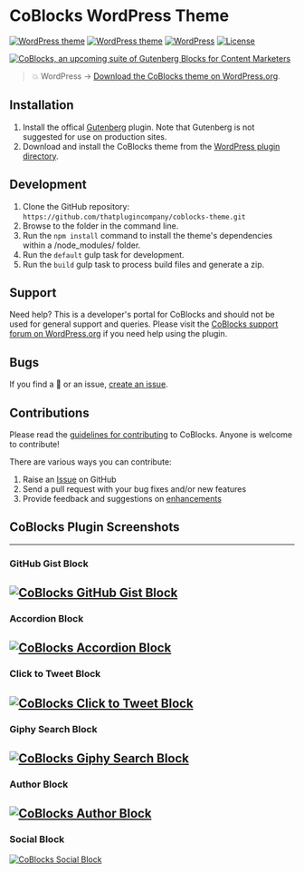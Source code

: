 # CoBlocks WordPress Theme

[![WordPress theme](https://img.shields.io/wordpress/theme/dt/coblocks.svg)](https://wordpress.org/themes/coblocks/) [![WordPress theme](https://img.shields.io/wordpress/theme/v/coblocks.svg?style=flat)](https://wordpress.org/themes/coblocks/) [![WordPress](https://img.shields.io/wordpress/v/theme.svg?style=flat)]() [![License](https://img.shields.io/badge/license-GPL--3.0%2B-red.svg)](https://github.com/richtabor/coblocks/blob/master/license.txt)

[![CoBlocks, an upcoming suite of Gutenberg Blocks for Content Marketers](https://user-images.githubusercontent.com/1813435/41249944-81eea564-6d83-11e8-87ef-9f87a2c8a077.jpg)](https://coblocks.com?utm_medium=coblocks-github&utm_source=readme&utm_campaign=readme&utm_content=banner)

> 💥 WordPress → [Download the CoBlocks theme on WordPress.org](https://wordpress.org/themes/coblocks/).

## Installation ##

1. Install the offical [Gutenberg](https://wordpress.org/plugins/gutenberg/) plugin. Note that Gutenberg is not suggested for use on production sites.
2. Download and install the CoBlocks theme from the [WordPress plugin directory](https://wordpress.org/theme/coblocks/).

## Development ##
1. Clone the GitHub repository: `https://github.com/thatplugincompany/coblocks-theme.git`
2. Browse to the folder in the command line.
3. Run the `npm install` command to install the theme's dependencies within a /node_modules/ folder.
4. Run the `default` gulp task for development.
5. Run the `build` gulp task to process build files and generate a zip.

## Support ##
Need help? This is a developer's portal for CoBlocks and should not be used for general support and queries. Please visit the [CoBlocks support forum on WordPress.org](https://wordpress.org/support/theme/coblocks) if you need help using the plugin.

## Bugs ##
If you find a 🐞 or an issue, [create an issue](https://github.com/thatplugincompany/coblocks-theme/issues/new).

## Contributions ##
Please read the [guidelines for contributing](https://github.com/thatplugincompany/coblocks-theme/blob/master/CONTRIBUTING.md) to CoBlocks. Anyone is welcome to contribute!

There are various ways you can contribute:

1. Raise an [Issue](https://github.com/thatplugincompany/coblocks-theme/issues/new) on GitHub
2. Send a pull request with your bug fixes and/or new features
3. Provide feedback and suggestions on [enhancements](https://github.com/thatplugincompany/coblocks-theme/issues?direction=desc&labels=Enhancement&page=1&sort=created&state=open)

## CoBlocks Plugin Screenshots

---
### GitHub Gist Block
[![CoBlocks GitHub Gist Block](https://user-images.githubusercontent.com/1813435/41250051-d196c97a-6d83-11e8-8567-0723d92fcbc4.jpg)](https://coblocks.com?utm_medium=coblocks-github&utm_source=readme&utm_campaign=readme&utm_content=gist-screenshot)
---
### Accordion Block
[![CoBlocks Accordion Block](https://user-images.githubusercontent.com/1813435/41250059-dbf363ce-6d83-11e8-8115-f0556ad35c51.jpg)](https://coblocks.com?utm_medium=coblocks-github&utm_source=readme&utm_campaign=readme&utm_content=accordion-screenshot)
---
### Click to Tweet Block
[![CoBlocks Click to Tweet Block](https://user-images.githubusercontent.com/1813435/41250070-e5df5b72-6d83-11e8-93b4-af26d977033c.jpg)](https://coblocks.com?utm_medium=coblocks-github&utm_source=readme&utm_campaign=readme&utm_content=click-to-tweet-screenshot)
---
### Giphy Search Block
[![CoBlocks Giphy Search Block](https://user-images.githubusercontent.com/1813435/41250094-f01ea930-6d83-11e8-9c60-5ea7eca383cf.jpg)](https://coblocks.com?utm_medium=coblocks-github&utm_source=readme&utm_campaign=readme&utm_content=gif-screenshot)
---
### Author Block
[![CoBlocks Author Block](https://user-images.githubusercontent.com/1813435/41250109-fbe43fdc-6d83-11e8-9e72-568d4b51663f.jpg)](https://coblocks.com?utm_medium=coblocks-github&utm_source=readme&utm_campaign=readme&utm_content=author-screenshot)
---
### Social Block
[![CoBlocks Social Block](https://user-images.githubusercontent.com/1813435/41250133-085d107c-6d84-11e8-8da4-da299027d937.jpg)](https://coblocks.com?utm_medium=coblocks-github&utm_source=readme&utm_campaign=readme&utm_content=social-screenshot)
